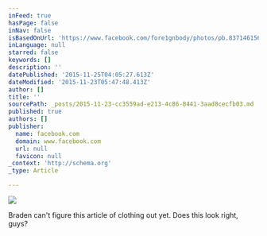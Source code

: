 ```yaml
---
inFeed: true
hasPage: false
inNav: false
isBasedOnUrl: 'https://www.facebook.com/fore1gnbody/photos/pb.837146156296814.-2207520000.1448256321./1032414173436677/?type=3&theater'
inLanguage: null
starred: false
keywords: []
description: ''
datePublished: '2015-11-25T04:05:27.613Z'
dateModified: '2015-11-23T05:47:48.413Z'
author: []
title: ''
sourcePath: _posts/2015-11-23-cc3559ad-e213-4c86-8441-3aad8cecfb03.md
published: true
authors: []
publisher:
  name: facebook.com
  domain: www.facebook.com
  url: null
  favicon: null
_context: 'http://schema.org'
_type: Article

---
```

![](https://scontent-dfw1-1.xx.fbcdn.net/hphotos-xpa1/t31.0-8/1900521_1032414173436677_7181807309411277740_o.jpg)

Braden can't figure this article of clothing out yet.  Does this look right, guys?